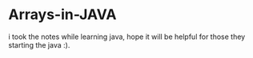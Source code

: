 # Arrays-in-JAVA
i took the notes while learning java, hope it will be helpful for those they starting the java :).
